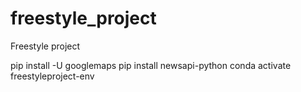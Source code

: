 # freestyle_project
Freestyle project

pip install -U googlemaps
pip install newsapi-python
conda activate freestyleproject-env
